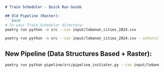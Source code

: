 ```markdown
# Train Scheduler - Quick Run Guide

## Old Pipeline (Raster):
```bash
# In your Train_Scheduler directory:
poetry run python -m src --csv input/lebanon_cities_2024.csv
```

```bash
poetry run python -m src --csv input/lebanon_cities_2024.csv --intercity
```


## New Pipeline (Data Structures Based + Raster):

```bash
poetry run python pipeline/src/pipeline_initiator.py --csv input/lebanon_cities_2024.csv --output output --verbose
```